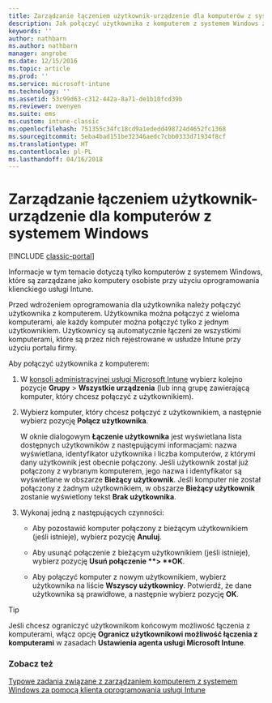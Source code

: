 ```yaml
---
title: Zarządzanie łączeniem użytkownik-urządzenie dla komputerów z systemem Windows
description: Jak połączyć użytkownika z komputerem z systemem Windows zarządzanym przez usługę Intune.
keywords: ''
author: nathbarn
ms.author: nathbarn
manager: angrobe
ms.date: 12/15/2016
ms.topic: article
ms.prod: ''
ms.service: microsoft-intune
ms.technology: ''
ms.assetid: 53c99d63-c312-442a-8a71-de1b10fcd39b
ms.reviewer: owenyen
ms.suite: ems
ms.custom: intune-classic
ms.openlocfilehash: 751355c34fc18cd9a1ededd498724d4652fc1368
ms.sourcegitcommit: 5eba4bad151be32346aedc7cbb0333d71934f8cf
ms.translationtype: HT
ms.contentlocale: pl-PL
ms.lasthandoff: 04/16/2018
---
```

# <a name="manage-user-device-linking-for-windows-pcs"></a>Zarządzanie łączeniem użytkownik-urządzenie dla komputerów z systemem Windows

[!INCLUDE [classic-portal](../includes/classic-portal.md)]

Informacje w tym temacie dotyczą tylko komputerów z systemem Windows, które są zarządzane jako komputery osobiste przy użyciu oprogramowania klienckiego usługi Intune. 

Przed wdrożeniem oprogramowania dla użytkownika należy połączyć użytkownika z komputerem. Użytkownika można połączyć z wieloma komputerami, ale każdy komputer można połączyć tylko z jednym użytkownikiem. Użytkownicy są automatycznie łączeni ze wszystkimi komputerami, które są przez nich rejestrowane w usłudze Intune przy użyciu portalu firmy.

Aby połączyć użytkownika z komputerem:

1. W [konsoli administracyjnej usługi Microsoft Intune](https://manage.microsoft.com/) wybierz kolejno pozycje **Grupy** &gt; **Wszystkie urządzenia** (lub inną grupę zawierającą komputer, który chcesz połączyć z użytkownikiem).

2. Wybierz komputer, który chcesz połączyć z użytkownikiem, a następnie wybierz pozycję **Połącz użytkownika**.

   W oknie dialogowym **Łączenie użytkownika** jest wyświetlana lista dostępnych użytkowników z następującymi informacjami: nazwa wyświetlana, identyfikator użytkownika i liczba komputerów, z którymi dany użytkownik jest obecnie połączony. Jeśli użytkownik został już połączony z wybranym komputerem, jego nazwa i identyfikator są wyświetlane w obszarze **Bieżący użytkownik**. Jeśli komputer nie został połączony z żadnym użytkownikiem, w obszarze **Bieżący użytkownik** zostanie wyświetlony tekst **Brak użytkownika**.

3. Wykonaj jedną z następujących czynności:

   - Aby pozostawić komputer połączony z bieżącym użytkownikiem (jeśli istnieje), wybierz pozycję **Anuluj**.

   - Aby usunąć połączenie z bieżącym użytkownikiem (jeśli istnieje), wybierz pozycję <strong>Usuń połączenie **&gt; **OK</strong>.

   - Aby połączyć komputer z nowym użytkownikiem, wybierz użytkownika na liście **Wszyscy użytkownicy**. Potwierdź, że dane użytkownika są prawidłowe, a następnie wybierz pozycję **OK**.

> [!TIP]
> Jeśli chcesz ograniczyć użytkownikom końcowym możliwość łączenia z komputerami, włącz opcję **Ogranicz użytkownikowi możliwość łączenia z komputerami** w zasadach **Ustawienia agenta usługi Microsoft Intune**.

### <a name="see-also"></a>Zobacz też

[Typowe zadania związane z zarządzaniem komputerem z systemem Windows za pomocą klienta oprogramowania usługi Intune](common-windows-pc-management-tasks-with-the-microsoft-intune-computer-client.md)
